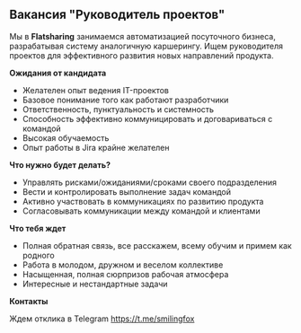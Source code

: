 ## Вакансия "Руководитель проектов"

Мы в **Flatsharing** занимаемся автоматизацией посуточного бизнеса, разрабатывая систему аналогичную каршерингу. Ищем руководителя проектов для эффективного развития новых направлений продукта.

**Ожидания от кандидата**

- Желателен опыт ведения IT-проектов
- Базовое понимание того как работают разработчики
- Ответственность, пунктуальность и системность
- Способность эффективно коммуницировать и договариваться с командой
- Высокая обучаемость
- Опыт работы в Jira крайне желателен

**Что нужно будет делать?**

- Управлять рисками/ожиданиями/сроками своего подразделения
- Вести и контролировать выполнение задач командой
- Активно участвовать в коммуникациях по развитию продукта
- Согласовывать коммуникации между командой и клиентами

**Что тебя ждет**

- Полная обратная связь, все расскажем, всему обучим и примем как родного
- Работа в молодом, дружном и веселом коллективе
- Насыщенная, полная сюрпризов рабочая атмосфера
- Интересные и нестандартные задачи

**Контакты**

Ждем отклика в Telegram https://t.me/smilingfox
